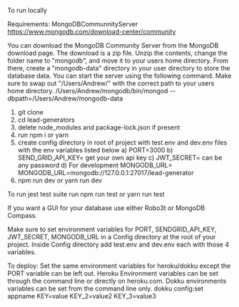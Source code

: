 To run locally

Requirements: MongoDBCommunnityServer
https://www.mongodb.com/download-center/community

You can download the MongoDB Community Server from the MongoDB download page. The download is a zip file. Unzip the contents, change the folder name to "mongodb", and move it to your users home directory. From there, create a "mongodb-data" directory in your user directory to store the database data.
You can start the server using the following command. Make sure to swap out "/Users/Andrew/" with the correct path to your users home directory.
/Users/Andrew/mongodb/bin/mongod --dbpath=/Users/Andrew/mongodb-data

1. git clone
2. cd lead-generators
3. delete node_modules and package-lock.json if present
4. run npm i or yarn
5. create config directory in root of project with test.env and dev.env files with the env variables listed below
   a) PORT=3000
   b) SEND_GRID_API_KEY= get your own api key
   c) JWT_SECRET= can be any password
   d) For development MONGODB_URL= MONGODB_URL=mongodb://127.0.0.1:27017/lead-generator
6. npm run dev or yarn run dev

To run jest test suite run npm run test or yarn run test

If you want a GUI for your database use either Robo3t or MongoDB Compass.

Make sure to set environment variables for PORT, SENDGRID_API_KEY, JWT_SECRET, MONGODB_URL in a Config directory at the root of your project. Inside Config directory add test.env and dev.env each with those 4 variables.

To deploy:
Set the same environment variables for heroku/dokku except the PORT variable can be left out.
Heroku Environment variables can be set through the command line or directly on heroku.com.
Dokku environments variables can be set from the command line only.
dokku config:set appname KEY=value KEY_2=value2 KEY_3=value3
